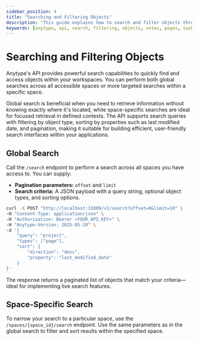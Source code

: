 ```yaml
---
sidebar_position: 4
title: "Searching and Filtering Objects"
description: "This guide explains how to search and filter objects through the Anytype API."
keywords: [anytype, api, search, filtering, objects, notes, pages, tasks, content, management]
---
```


# Searching and Filtering Objects

Anytype's API provides powerful search capabilities to quickly find and access objects within your workspaces. You can perform both global searches across all accessible spaces or more targeted searches within a specific space.

Global search is beneficial when you need to retrieve information without knowing exactly where it's located, while space-specific searches are ideal for focused retrieval in defined contexts. The API supports search queries with filtering by object type, sorting by properties such as last modified date, and pagination, making it suitable for building efficient, user-friendly search interfaces within your applications.

## Global Search

Call the `/search` endpoint to perform a search across all spaces you have access to. You can supply:

- **Pagination parameters:** `offset` and `limit`
- **Search criteria:** A JSON payload with a query string, optional object types, and sorting options.

```bash
curl -X POST "http://localhost:31009/v1/search?offset=0&limit=10" \
-H "Content-Type: application/json" \
-H "Authorization: Bearer <YOUR_API_KEY>" \
-H "Anytype-Version: 2025-05-20" \
-d '{
    "query": "project",
    "types": ["page"],
    "sort": {
        "direction": "desc",
        "property": "last_modified_date"
    }
}'
```

The response returns a paginated list of objects that match your criteria—ideal for implementing live search features.

## Space-Specific Search

To narrow your search to a particular space, use the `/spaces/{space_id}/search` endpoint. Use the same parameters as in the global search to filter and sort results within the specified space.
